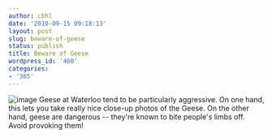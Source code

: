 ```yaml
---
author: cbhl
date: '2010-09-15 09:18:13'
layout: post
slug: beware-of-geese
status: publish
title: Beware of Geese
wordpress_id: '460'
categories:
- '365'
---
```


![image](http://blog.azuresky.ca/blog/wp-content/uploads/2010/09/wpid-IMG_20100915_083103.jpg)
Geese at Waterloo tend to be particularly aggressive. On one hand, this
lets you take really nice close-up photos of the Geese. On the other
hand, geese are dangerous -- they're known to bite people's limbs off.
Avoid provoking them!
